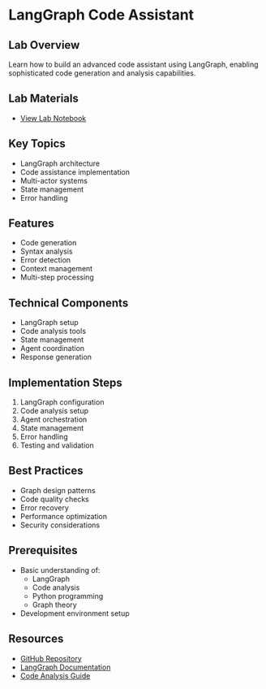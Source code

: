 # LangGraph Code Assistant

## Lab Overview
Learn how to build an advanced code assistant using LangGraph, enabling sophisticated code generation and analysis capabilities.

## Lab Materials
- [View Lab Notebook](https://github.com/aimug-org/austin_langchain/blob/main/labs/LangChain_105/105-langgraph_code_assistant.ipynb)

## Key Topics
- LangGraph architecture
- Code assistance implementation
- Multi-actor systems
- State management
- Error handling

## Features
- Code generation
- Syntax analysis
- Error detection
- Context management
- Multi-step processing

## Technical Components
- LangGraph setup
- Code analysis tools
- State management
- Agent coordination
- Response generation

## Implementation Steps
1. LangGraph configuration
2. Code analysis setup
3. Agent orchestration
4. State management
5. Error handling
6. Testing and validation

## Best Practices
- Graph design patterns
- Code quality checks
- Error recovery
- Performance optimization
- Security considerations

## Prerequisites
- Basic understanding of:
  - LangGraph
  - Code analysis
  - Python programming
  - Graph theory
- Development environment setup

## Resources
- [GitHub Repository](https://github.com/aimug-org/austin_langchain)
- [LangGraph Documentation](https://python.langchain.com/docs/langgraph)
- [Code Analysis Guide](https://python.langchain.com/docs/use_cases/code_understanding)
